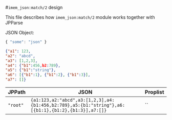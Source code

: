 #`imem_json:match/2` design

This file describes how `imem_json:match/2` module works together with JPParse

JSON Object:

```javascript
{ "some": "json" }
```

```json
{"a1": 123,
"a2": "abcd",
"a3": [1,2,3],
"a4": {"b1":456,b2:789},
"a5": {"b1":"string"},
"a6": [{"b1":1}, {"b1":2}, {"b1":3}],
"a7": []}
```

JPPath | JSON | Proplist
--- | --- | ---
`"root"` |  `{a1:123,a2:"abcd",a3:[1,2,3],a4:{b1:456,b2:789},a5:{b1:"string"},a6:[{b1:1},{b1:2},{b1:3}],a7:[]}` | ``
